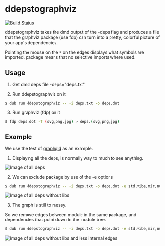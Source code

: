 # ddepstographviz

[![Build Status](https://travis-ci.org/symmetryinvestments/ddepstographviz.svg?branch=master)](https://travis-ci.org/symmetryinvestments/ddepstographviz)

ddepstographviz takes the dmd output of the -deps flag and produces a file
that the graphviz package (use fdp) can turn into a pretty, colorful picture
of your app's dependencies.

Pointing the mouse on the ```*``` on the edges displays what symbols are imported.
package means that no selective imports where used.

## Usage

1. Get dmd deps file -deps="deps.txt"

2. Run ddepstographviz on it
```sh
$ dub run ddepstographviz -- -i deps.txt -o deps.dot
```

3. Run graphviz (fdp) on it
```sh
$ fdp deps.dot -T (svg,png,jpg) > deps.(svg,png,jpg)
```

## Example

We use the test of [graphqld](https://github.com/burner/graphqld) as an
example.

1. Displaying all the deps, is normally way to much to see anything.

![Image of all deps](https://github.com/symmetryinvestments/ddepstographviz/raw/master/deps_all.png "All deps")

2. We can exclude package by use of the -e options

```sh
$ dub run ddepstographviz -- -i deps.txt -o deps.dot -e std,vibe,mir,nullablestore,core,object,diet,taggedalgebraic,taggedunion,eventcore,fixedsizearray
```

![Image of all deps without libs](https://github.com/symmetryinvestments/ddepstographviz/raw/master/deps_nolib.png "No libraries")

3. The graph is still to messy.

So we remove edges between module in the same package, and dependencies that
point down in the module tree.

```sh
$ dub run ddepstographviz -- -i deps.txt -o deps.dot -e std,vibe,mir,nullablestore,core,object,diet,taggedalgebraic,taggedunion,eventcore,fixedsizearray -t true -d true
```

![Image of all deps without libs and less internal edges](https://github.com/symmetryinvestments/ddepstographviz/raw/master/deps_nolib_no_package_internal.png "No libraries and no package internal edges")
